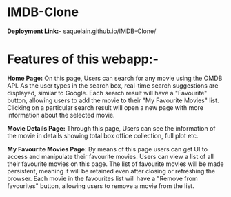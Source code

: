 # IMDB-Clone
**Deployment Link:-** saquelain.github.io/IMDB-Clone/
# Features of this webapp:-

**Home Page:** On this page, Users can search for any movie using the OMDB API. As the user types in the search box, real-time search suggestions are displayed, similar to Google. Each search result will have a "Favourite" button, allowing users to add the movie to their "My Favourite Movies" list. Clicking on a particular search result will open a new page with more information about the selected movie.

**Movie Details Page:** Through this page, Users can see the information of the movie in details showing total box office collection, full plot etc.

**My Favourite Movies Page:** By means of this page users can get UI to access and manipulate their favourite movies. Users can view a list of all their favourite movies on this page. The list of favourite movies will be made persistent, meaning it will be retained even after closing or refreshing the browser. Each movie in the favourites list will have a "Remove from favourites" button, allowing users to remove a movie from the list.
